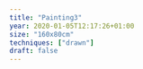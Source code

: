 ```yaml
---
title: "Painting3"
year: 2020-01-05T12:17:26+01:00
size: "160x80cm"
techniques: ["drawn"]
draft: false
---
```

